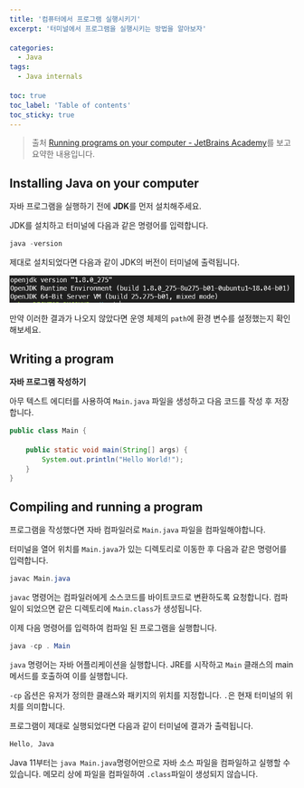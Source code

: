 ```yaml
---
title: '컴퓨터에서 프로그램 실행시키기'
excerpt: '터미널에서 프로그램을 실행시키는 방법을 알아보자'

categories:
  - Java
tags:
  - Java internals

toc: true
toc_label: 'Table of contents'
toc_sticky: true
---
```


> 출처 [Running programs on your computer - JetBrains Academy](https://hyperskill.org/learn/step/3746)를 보고 요약한 내용입니다.

## Installing Java on your computer

자바 프로그램을 실행하기 전에 **JDK**를 먼저 설치해주세요.

JDK를 설치하고 터미널에 다음과 같은 명령어를 입력합니다.

```java
java -version
```

제대로 설치되었다면 다음과 같이 JDK의 버전이 터미널에 출력됩니다.

![자바 버전](/assets/images/version-check-result.png)

만약 이러한 결과가 나오지 않았다면 운영 체제의 `path`에 환경 변수를 설정했는지 확인해보세요.

## Writing a program

**자바 프로그램 작성하기**

아무 텍스트 에디터를 사용하여 `Main.java` 파일을 생성하고 다음 코드를 작성 후 저장합니다.

```java
public class Main {

    public static void main(String[] args) {
        System.out.println("Hello World!");
    }
}
```

## Compiling and running a program

프로그램을 작성했다면 자바 컴파일러로 `Main.java` 파일을 컴파일해야합니다.

터미널을 열어 위치를 `Main.java`가 있는 디렉토리로 이동한 후 다음과 같은 명령어를 입력합니다.

```java
javac Main.java
```

`javac` 명령어는 컴파일러에게 소스코드를 바이트코드로 변환하도록 요청합니다. 컴파일이 되었으면 같은 디렉토리에 `Main.class`가 생성됩니다.

이제 다음 명령어를 입력하여 컴파일 된 프로그램을 실행합니다.

```java
java -cp . Main
```

`java` 명령어는 자바 어플리케이션을 실행합니다. JRE를 시작하고 `Main` 클래스의 main 메서드를 호출하여 이를 실행합니다.

`-cp` 옵션은 유저가 정의한 클래스와 패키지의 위치를 지정합니다. `.`은 현재 터미널의 위치를 의미합니다.

프로그램이 제대로 실행되었다면 다음과 같이 터미널에 결과가 출력됩니다.

```java
Hello, Java
```

Java 11부터는 `java Main.java`명령어만으로 자바 소스 파일을 컴파일하고 실행할 수 있습니다. 메모리 상에 파일을 컴파일하여 `.class`파일이 생성되지 않습니다.
